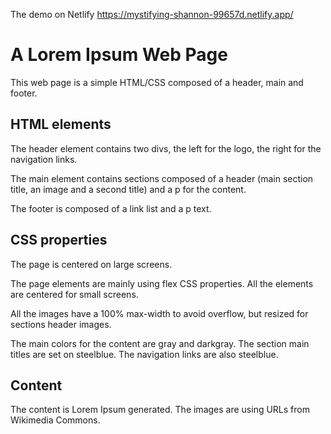 The demo on Netlify https://mystifying-shannon-99657d.netlify.app/

# A Lorem Ipsum Web Page

This web page is a simple HTML/CSS composed of a header, main and footer.

## HTML elements

The header element contains two divs, the left for the logo, the right
for the navigation links.

The main element contains sections composed of a header (main section title,
an image and a second title) and a p for the content.

The footer is composed of a link list and a p text.

## CSS properties

The page is centered on large screens.

The page elements are mainly using flex CSS properties. All the elements
are centered for small screens.

All the images have a 100% max-width to avoid overflow, but resized for sections
header images.

The main colors for the content are gray and darkgray. The section main titles are
set on steelblue. The navigation links are also steelblue.

## Content

The content is Lorem Ipsum generated. The images are using URLs from Wikimedia
Commons.
